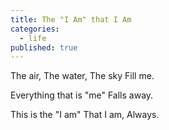 ```yaml
---
title: The "I Am" that I Am
categories:
  - life
published: true
---
```


The air,
The water,
The sky
Fill me.

Everything that is "me"
Falls away.

This is the "I am"
That I am,
Always.
